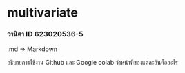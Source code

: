 # multivariate

### วานิตา ID 623020536-5

.md => Markdown

อธิบายการใช้งาน Github และ Google colab ว่าหน้าที่ของแต่ละอันคืออะไร
